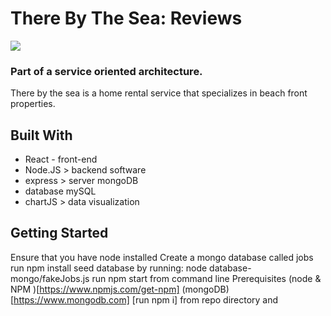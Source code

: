 
# There By The Sea: Reviews 


![](https://media.giphy.com/media/Y3YvSCe87dOFByjycK/giphy.gif)


### Part of a service oriented architecture. 

There by the sea is a home rental service that specializes in beach front properties. 

## Built With
- React - front-end 
- Node.JS > backend software 
- express > server mongoDB 
-  database mySQL
- chartJS > data visualization 

## Getting Started
Ensure that you have node installed
Create a mongo database called jobs
run npm install
seed database by running: node database-mongo/fakeJobs.js
run npm start from command line
Prerequisites
(node & NPM )[https://www.npmjs.com/get-npm]
(mongoDB)[https://www.mongodb.com]
[run npm i] from repo directory and
